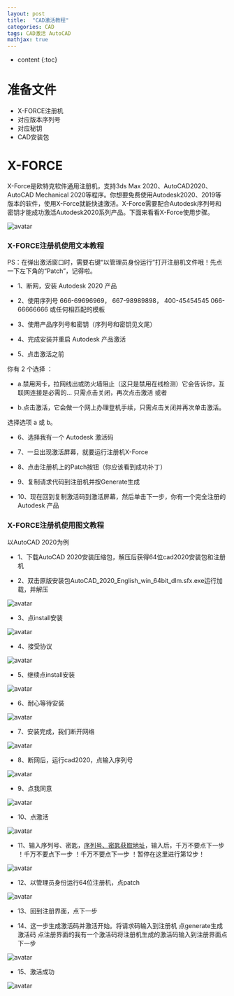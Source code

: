 ```yaml
---
layout: post
title:  "CAD激活教程"
categories: CAD
tags: CAD激活 AutoCAD
mathjax: true
---
```


* content
{:toc}


# 准备文件

* X-FORCE注册机
* 对应版本序列号
* 对应秘钥
* CAD安装包

# X-FORCE

X-Force是欧特克软件通用注册机，支持3ds Max 2020、AutoCAD2020、AutoCAD Mechanical  2020等程序。你想要免费使用Autodesk2020、2019等版本的软件，使用X-Force就能快速激活。X-Force需要配合Autodesk序列号和密钥才能成功激活Autodesk2020系列产品。下面来看看X-Force使用步骤。</p>
![avatar](/image/xforce.jpg)

### X-FORCE注册机使用文本教程

PS：在弹出激活窗口时，需要右键&ldquo;以管理员身份运行&rdquo;打开注册机文件哦！先点一下左下角的&ldquo;Patch&rdquo;，记得啦。

* 1、断网，安装 Autodesk 2020 产品 

* 2、使用序列号 666-69696969， 667-98989898， 400-45454545 066-66666666 或任何相匹配的模板 

* 3、使用产品序列号和密钥（序列号和密钥见文尾）
 
* 4、完成安装并重启 Autodesk 产品激活 

* 5、点击激活之前 

你有 2 个选择 ： 

* a.禁用网卡，拉网线出或防火墙阻止（这只是禁用在线检测）它会告诉你，互联网连接是必需的&hellip; 只需点击关闭，再次点击激活 或者 

* b.点击激活，它会做一个网上办理登机手续，只需点击关闭并再次单击激活。 

选择选项 a 或 b。 

* 6、选择我有一个 Autodesk 激活码 

* 7、一旦出现激活屏幕，就要运行注册机X-Force 

* 8、点击注册机上的Patch按钮（你应该看到成功补丁）
 
* 9、复制请求代码到注册机并按Generate生成 

* 10、现在回到复制激活码到激活屏幕，然后单击下一步，你有一个完全注册的 Autodesk 产品 

### X-FORCE注册机使用图文教程

以AutoCAD 2020为例 

* 1、下载AutoCAD 2020安装压缩包，解压后获得64位cad2020安装包和注册机 

* 2、双击原版安装包AutoCAD_2020_English_win_64bit_dlm.sfx.exe运行加载，并解压 

![avatar](/image/cad1.jpg)

* 3、点install安装 

![avatar](/image/cad2.jpg)

* 4、接受协议 

![avatar](/image/cad3.jpg)

* 5、继续点install安装 

![avatar](/image/cad4.jpg)

* 6、耐心等待安装 

![avatar](/image/cad5.jpg)

* 7、安装完成，我们断开网络 


![avatar](/image/cad6.jpg)

* 8、断网后，运行cad2020，点输入序列号 

![avatar](/image/cad7.jpg)

* 9、点我同意 

![avatar](/image/cad8.jpg)

* 10、点激活 

![avatar](/image/cad9.jpg)

* 11、输入序列号、密匙，[序列号、密匙获取地址](/download/)，输入后，千万不要点下一步 ！千万不要点下一步 ！千万不要点下一步 ！暂停在这里进行第12步！

![avatar](/image/cad10.jpg)

* 12、以管理员身份运行64位注册机，点patch 

![avatar](/image/cad11.jpg)

* 13、回到注册界面，点下一步 

* 14、这一步生成激活码并激活开始。将请求码输入到注册机 点generate生成激活码  点注册界面的我有一个激活码将注册机生成的激活码输入到注册界面点下一步 

![avatar](/image/cad12.jpg)

* 15、激活成功 

![avatar](/image/cad13.jpg)
